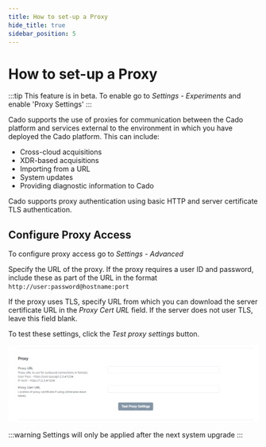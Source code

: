 ```yaml
---
title: How to set-up a Proxy
hide_title: true
sidebar_position: 5
---
```


# How to set-up a Proxy

:::tip
This feature is in beta. To enable go to *Settings - Experiments* and enable 'Proxy Settings'
:::

Cado supports the use of proxies for communication between the Cado platform and services external to the environment in which you have deployed the Cado platform. This can include:

* Cross-cloud acquisitions
* XDR-based acquisitions
* Importing from a URL
* System updates
* Providing diagnostic information to Cado

Cado supports proxy authentication using basic HTTP and server certificate TLS authentication.

## Configure Proxy Access
To configure proxy access go to *Settings - Advanced*

Specify the URL of the proxy. If the proxy requires a user ID and password, include these as part of the URL in the format `http://user:password@hostname:port`

If the proxy uses TLS, specify URL from which you can download the server certificate URL in the *Proxy Cert URL* field. If the server does not user TLS, leave this field blank.

To test these settings, click the *Test proxy settings* button.

![Proxy Setting](/img/proxy-setting.png)

:::warning
Settings will only be applied after the next system upgrade
:::